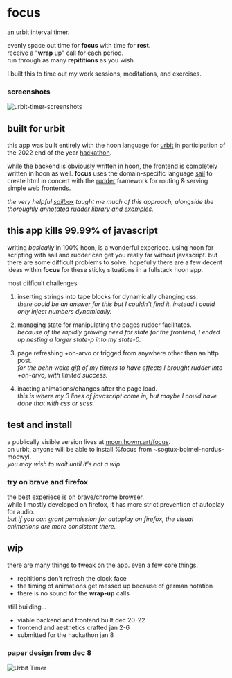 # focus
an urbit interval timer. 

evenly space out time for **focus** with time for **rest**.  
receive a "**wrap** up" call for each period.  
run through as many **repititions** as you wish.

I built this to time out my work sessions, meditations, and exercises.

### screenshots
![urbit-timer-screenshots](https://user-images.githubusercontent.com/42229058/211255392-a66f36bd-3e17-4d0a-86d5-4f4613246a54.jpg)

## built for urbit
this app was built entirely with the hoon language for [urbit](https://urbit.org/) in participation of the 2022 end of the year [hackathon](https://encodeclub.notion.site/Encode-x-Urbit-Hackathon-27deac8200a2452ab68574d914728975).

while the backend is obviously written in hoon, the frontend is completely written in hoon as well. **focus** uses the domain-specific language [sail](https://developers.urbit.org/guides/additional/sail) to create html in concert with the [rudder](https://github.com/Fang-/suite/blob/master/lib/rudder.hoon) framework for routing & serving simple web frontends.
 

*the very helpful [sailbox](https://developers.urbit.org/guides/additional/sail) taught me much of this approach, alongside the thoroughly annotated [rudder library and examples](https://github.com/Fang-/suite/tree/master/lib/rudder).*

## this app kills 99.99% of javascript
writing *basically* in 100% hoon, is a wonderful experiece. using hoon for scripting with sail and rudder can get you really far without javascript. but there are some difficult problems to solve. hopefully there are a few decent ideas within **focus** for these sticky situations in a fullstack hoon app.

most difficult challenges
1. inserting strings into tape blocks for dynamically changing css.  
   *there could be an answer for this but I couldn't find it. instead I could only inject numbers dynamically.*
   
2. managing state for manipulating the pages rudder facilitates.  
   *because of the rapidly growing need for state for the frontend, I ended up nesting a larger state-p into my state-0.*  
   
3. page refreshing +on-arvo or trigged from anywhere other than an http post.  
   *for the behn wake gift of my timers to have effects I brought rudder into +on-arvo, with limited success.*
   
4. inacting animations/changes after the page load.  
   *this is where my 3 lines of javascript come in, but maybe I could have done that with css or scss.*

## test and install
a publically visible version lives at [moon.howm.art/focus](https://moon.howm.art/focus).  
on urbit, anyone will be able to install %focus from ~sogtux-bolmel-nordus-mocwyl.  
*you may wish to wait until it's not a wip.*

### try on brave and firefox
the best experiece is on brave/chrome browser.  
while I mostly developed on firefox, it has more strict prevention of autoplay for audio.  
*but if you can grant permission for autoplay on firefox, the visual animations are more consistent there.*

## wip
 there are many things to tweak on the app. even a few core things.  
  -  repititions don't refresh the clock face
  -  the timing of animations get messed up because of german notation
  -  there is no sound for the **wrap-up** calls

still building...
 - viable backend and frontend built dec 20-22
 - frontend and aesthetics crafted jan 2-6
 - submitted for the hackathon jan 8
 
 
 ### paper design from dec 8

![Urbit Timer](https://user-images.githubusercontent.com/42229058/211251605-112fc2be-9594-4c06-9a5d-bc4f04e0a028.jpg)
